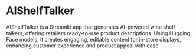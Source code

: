 # AIShelfTalker
AIShelfTalker is a Streamlit app that generates AI-powered wine shelf talkers, offering retailers ready-to-use product descriptions. Using Hugging Face models, it creates engaging, editable content for in-store displays, enhancing customer experience and product appeal with ease.
